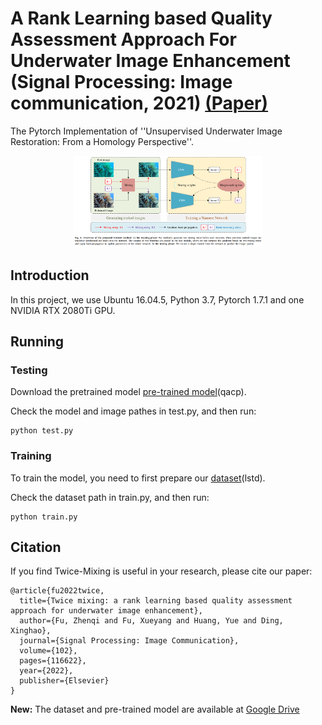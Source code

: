 # A Rank Learning based Quality Assessment Approach For Underwater Image Enhancement (Signal Processing: Image communication, 2021) [(Paper)](https://www.sciencedirect.com/science/article/abs/pii/S0923596521003155)

The Pytorch Implementation of ''Unsupervised Underwater Image Restoration: From a Homology Perspective''. 

<div align=center><img src="img/1.png" height = "60%" width = "60%"/></div>

## Introduction
In this project, we use Ubuntu 16.04.5, Python 3.7, Pytorch 1.7.1 and one NVIDIA RTX 2080Ti GPU. 

## Running

### Testing

Download the pretrained model [pre-trained model](https://pan.baidu.com/s/1ClGBtwXZzGrcLiwGf-IdfA (qacp))(qacp).

Check the model and image pathes in test.py, and then run:

```
python test.py
```

### Training

To train the model, you need to first prepare our [dataset](https://pan.baidu.com/s/10pSRRu9OyeaVh2ZlSh4BlA (lstd))(lstd). 

Check the dataset path in train.py, and then run:
```
python train.py
```

## Citation

If you find Twice-Mixing is useful in your research, please cite our paper:
```
@article{fu2022twice,
  title={Twice mixing: a rank learning based quality assessment approach for underwater image enhancement},
  author={Fu, Zhenqi and Fu, Xueyang and Huang, Yue and Ding, Xinghao},
  journal={Signal Processing: Image Communication},
  volume={102},
  pages={116622},
  year={2022},
  publisher={Elsevier}
}
```

**New:** The dataset and pre-trained model are available at [Google Drive](https://drive.google.com/drive/folders/11HWoy_7HGOMIcuMlqYqNOuojQDrkBdvw?usp=sharing)







